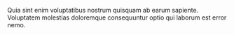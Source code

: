 Quia sint enim voluptatibus nostrum quisquam ab earum sapiente. Voluptatem molestias doloremque consequuntur optio qui laborum est error nemo.